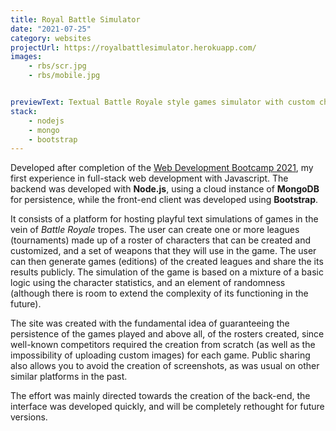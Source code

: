 ```yaml
---
title: Royal Battle Simulator
date: "2021-07-25"
category: websites
projectUrl: https://royalbattlesimulator.herokuapp.com/
images:
    - rbs/scr.jpg
    - rbs/mobile.jpg


previewText: Textual Battle Royale style games simulator with custom characters and weapons.
stack:
    - nodejs
    - mongo
    - bootstrap
---
```

Developed after completion of the [Web Development Bootcamp 2021](https://www.udemy.com/certificate/UC-6a6736b0-fa00-4f32-89d0-73858b3d1690/), my first experience in full-stack web development with Javascript. The backend was developed with **Node.js**, using a cloud instance of **MongoDB** for persistence, while the front-end client was developed using **Bootstrap**.

It consists of a platform for hosting playful text simulations of games in the vein of *Battle Royale* tropes. The user can create one or more leagues (tournaments) made up of a roster of characters that can be created and customized, and a set of weapons that they will use in the game. The user can then generate games (editions) of the created leagues and share the its results publicly. The simulation of the game is based on a mixture of a basic logic using the character statistics, and an element of randomness (although there is room to extend the complexity of its functioning in the future).

The site was created with the fundamental idea of ​​guaranteeing the persistence of the games played and above all, of the rosters created, since well-known competitors required the creation from scratch (as well as the impossibility of uploading custom images) for each game. Public sharing also allows you to avoid the creation of screenshots, as was usual on other similar platforms in the past.

The effort was mainly directed towards the creation of the back-end, the interface was developed quickly, and will be completely rethought for future versions.

